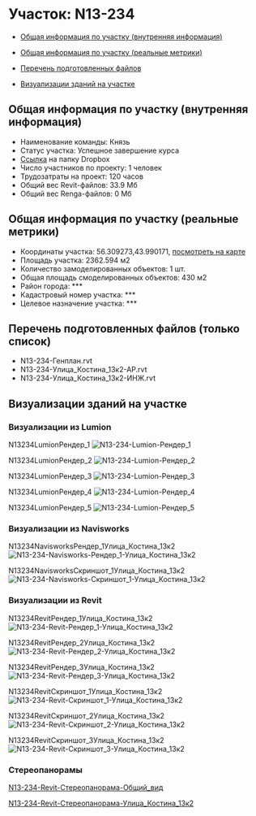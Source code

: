 # Участок: N13-234

* [Общая информация по участку (внутренняя информация)](#Chapter1)

* [Общая информация по участку (реальные метрики)](#Chapter2)

* [Перечень подготовленных файлов](#Chapter3)

* [Визуализации зданий на участке](#Chapter5)

## <a id="Chapter1"></a> Общая информация по участку (внутренняя информация)
+ Наименование команды: Князь
+ Статус участка: Успешное завершение курса
+ [Ссылка](https://www.dropbox.com/sh/wvvgv1nw1iqred9/AADt6ad8ct0tG-wWLLqzmZiva/N13_234?dl=0) на папку Dropbox
+ Число участников по проекту: 1 человек
+ Трудозатраты на проект: 120 часов
+ Общий вес Revit-файлов: 33.9 Мб
+ Общий вес Renga-файлов: 0 Мб
## <a id="Chapter2"></a> Общая информация по участку (реальные метрики)
+ Координаты участка: 56.309273,43.990171, [посмотреть на карте](https://yandex.ru/maps/47/nizhny-novgorod/?ll=43.990171%2C56.309273&z=19)
+ Площадь участка: 2362.594 м2
+ Количество замоделированных объектов: 1 шт.
+ Общая площадь смоделированных объектов: 430 м2
+ Район города: *** 
+ Кадастровый номер участка: *** 
+ Целевое назначение участка: *** 
## <a id="Chapter3"></a> Перечень подготовленных файлов (только список)
+ N13-234-Генплан.rvt
+ N13-234-Улица_Костина_13к2-АР.rvt
+ N13-234-Улица_Костина_13к2-ИНЖ.rvt
## <a id="Chapter5"></a> Визуализации зданий на участке
### Визуализации из Lumion
N13234LumionРендер_1
![N13-234-Lumion-Рендер_1](/Images/N13_234/N13-234-Lumion-Рендер_1_Compressed.jpg)

N13234LumionРендер_2
![N13-234-Lumion-Рендер_2](/Images/N13_234/N13-234-Lumion-Рендер_2_Compressed.jpg)

N13234LumionРендер_3
![N13-234-Lumion-Рендер_3](/Images/N13_234/N13-234-Lumion-Рендер_3_Compressed.jpg)

N13234LumionРендер_4
![N13-234-Lumion-Рендер_4](/Images/N13_234/N13-234-Lumion-Рендер_4_Compressed.jpg)

N13234LumionРендер_5
![N13-234-Lumion-Рендер_5](/Images/N13_234/N13-234-Lumion-Рендер_5_Compressed.jpg)

### Визуализации из Navisworks
N13234NavisworksРендер_1Улица_Костина_13к2
![N13-234-Navisworks-Рендер_1-Улица_Костина_13к2](/Images/N13_234/N13-234-Navisworks-Рендер_1-Улица_Костина_13к2_Compressed.jpg)

N13234NavisworksСкриншот_1Улица_Костина_13к2
![N13-234-Navisworks-Скриншот_1-Улица_Костина_13к2](/Images/N13_234/N13-234-Navisworks-Скриншот_1-Улица_Костина_13к2_Compressed.jpg)

### Визуализации из Revit
N13234RevitРендер_1Улица_Костина_13к2
![N13-234-Revit-Рендер_1-Улица_Костина_13к2](/Images/N13_234/N13-234-Revit-Рендер_1-Улица_Костина_13к2_Compressed.jpg)

N13234RevitРендер_2Улица_Костина_13к2
![N13-234-Revit-Рендер_2-Улица_Костина_13к2](/Images/N13_234/N13-234-Revit-Рендер_2-Улица_Костина_13к2_Compressed.jpg)

N13234RevitРендер_3Улица_Костина_13к2
![N13-234-Revit-Рендер_3-Улица_Костина_13к2](/Images/N13_234/N13-234-Revit-Рендер_3-Улица_Костина_13к2_Compressed.jpg)

N13234RevitСкриншот_1Улица_Костина_13к2
![N13-234-Revit-Скриншот_1-Улица_Костина_13к2](/Images/N13_234/N13-234-Revit-Скриншот_1-Улица_Костина_13к2_Compressed.jpg)

N13234RevitСкриншот_2Улица_Костина_13к2
![N13-234-Revit-Скриншот_2-Улица_Костина_13к2](/Images/N13_234/N13-234-Revit-Скриншот_2-Улица_Костина_13к2_Compressed.jpg)

N13234RevitСкриншот_3Улица_Костина_13к2
![N13-234-Revit-Скриншот_3-Улица_Костина_13к2](/Images/N13_234/N13-234-Revit-Скриншот_3-Улица_Костина_13к2_Compressed.jpg)

### Стереопанорамы
[N13-234-Revit-Стереопанорама-Общий_вид](https://pano.autodesk.com/pano.html?url=jpgs/5b5a57db-f73f-4a6c-b84f-fd99d276c843&version=2)

[N13-234-Revit-Стереопанорама-Улица_Костина_13к2](https://pano.autodesk.com/pano.html?url=jpgs/408842cd-126e-40b0-a1b1-3c7dba1c4ad6&version=2)


